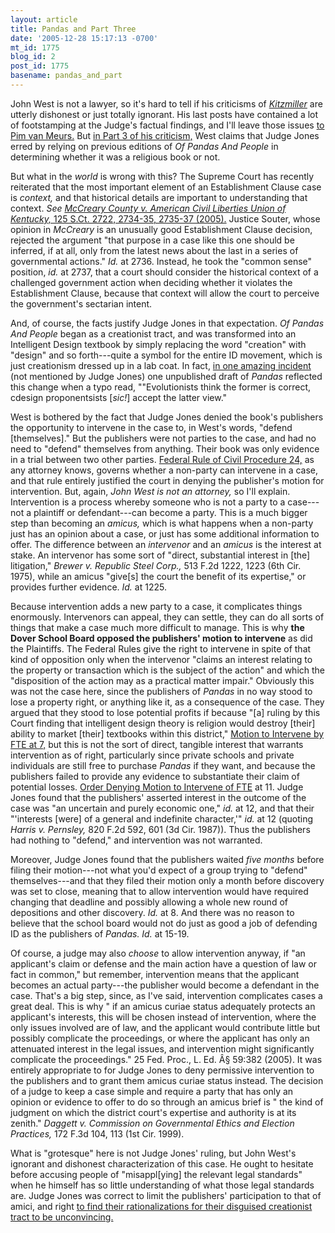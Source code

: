 ```yaml
---
layout: article
title: Pandas and Part Three
date: '2005-12-28 15:17:13 -0700'
mt_id: 1775
blog_id: 2
post_id: 1775
basename: pandas_and_part
---
```

John West is not a lawyer, so it's hard to tell if his criticisms of <a href="http://msnbcmedia.msn.com/i/msnbc/sections/news/051220_kitzmiller_342.pdf"><i>Kitzmiller</i></a> are utterly dishonest or just totally ignorant. His last posts have contained a lot of footstamping at the Judge's factual findings, and I'll leave those issues <a href="http://www.pandasthumb.org/archives/2005/12/on_evolutionnew.html ">to Pim van Meurs.</a> But <a href="http://www.evolutionnews.org/2005/12/dover_in_review_pt_3_did_judge.html">in Part 3 of his criticism,</a> West claims that Judge Jones erred by relying on previous editions of <i>Of Pandas And People</i> in determining whether it was a religious book or not. 


<!--more-->

But what in the <em>world </em>is wrong with this? The Supreme Court has recently reiterated that the most important element of an Establishment Clause case is <i>context,</i> and that historical details are important to understanding that context. <i>See <a href="http://www.law.cornell.edu/supct/html/03-1693.ZO.html">McCreary County v. American Civil Liberties Union of Kentucky,</i> 125 S.Ct. 2722, 2734-35, 2735-37 (2005).</a> Justice Souter, whose opinion in <i>McCreary</i> is an unusually good Establishment Clause decision, rejected the argument "that purpose in a case like this one should be inferred, if at all, only from the latest news about the last in a series of governmental actions." <i>Id.</i> at 2736. Instead, he took the "common sense" position, <i>id.</i> at 2737, that a court should consider the historical context of a challenged government action when deciding whether it violates the Establishment Clause, because that context will allow the court to perceive the government's sectarian intent.

And, of course, the facts justify Judge Jones in that expectation. <i>Of Pandas And People</i> began as a creationist tract, and was transformed into an Intelligent Design textbook by simply replacing the word "creation" with "design" and so forth---quite a symbol for the entire ID movement, which is just creationism dressed up in a lab coat. In fact, <a href="http://www.pandasthumb.org/archives/2005/11/missing_link_cd.html">in one amazing incident</a> (not mentioned by Judge Jones) one unpublished draft of <i>Pandas</i> reflected this change when a typo read, ""Evolutionists think the former is correct, cdesign proponentsists [<i>sic!</i>] accept the latter view."
 
West is bothered by the fact that Judge Jones denied the book's publishers the opportunity to intervene in the case to, in West's words, "defend [themselves]." But the publishers were not parties to the case, and had no need to "defend" themselves from anything. Their book was only evidence in a trial between two other parties. <a href="http://www.law.cornell.edu/rules/frcp/Rule24.htm ">Federal Rule of Civil Procedure 24,</a> as any attorney knows, governs whether a non-party can intervene in a case, and that rule entirely justified the court in denying the publisher's motion for intervention. But, again, <i>John West is not an attorney,</i> so I'll explain. Intervention is a process whereby someone who is not a party to a case---not a plaintiff or defendant---can become a party. This is a much bigger step than becoming an <i>amicus,</i> which is what happens when a non-party just has an opinion about a case, or just has some additional information to offer. The difference between an <i>intervenor</i> and an <i>amicus</i> is the interest at stake. An intervenor has some sort of "direct, substantial interest in [the] litigation," <i>Brewer v. Republic Steel Corp.,</i> 513 F.2d 1222, 1223 (6th Cir. 1975), while an amicus "give[s] the court the benefit of its expertise," or provides further evidence. <i>Id.</i> at 1225. 

Because intervention adds a new party to a case, it complicates things enormously. Intervenors can appeal, they can settle, they can do all sorts of things that make a case much more difficult to manage. This is why <b>the Dover School Board opposed the publishers' motion to intervene</b> as did the Plaintiffs. The Federal Rules give the right to intervene in spite of that kind of opposition only when the intervenor "claims an interest relating to the property or transaction which is the subject of the action" and which the "disposition of the action may as a practical matter impair." Obviously this was not the case here, since the publishers of <i>Pandas</i> in no way stood to lose a property right, or anything like it, as a consequence of the case. They argued that they stood to lose potential profits if because "[a] ruling by this Court finding that intelligent design theory is religion would destroy [their] ability to market [their] textbooks within this district," <a href="http://www2.ncseweb.org/kvd/fte/FTE_application_to_intervene.PDF">Motion to Intervene by FTE at 7,</a> but this is not the sort of direct, tangible interest that warrants intervention as of right, particularly since private schools and private individuals are still free to purchase <i>Pandas</i> if they want, and because the publishers failed to provide any evidence to substantiate their claim of potential losses. <a href="http://www.pamd.uscourts.gov/kitzmiller/04cv2688-41.pdf">Order Denying Motion to Intervene of FTE</a> at 11. Judge Jones found that the publishers' asserted interest in the outcome of the case was "an uncertain and purely economic one," <i>id.</i> at 12, and that their "'interests [were] of a general and indefinite character,'" <i>id.</i> at 12 (quoting <i>Harris v. Pernsley,</i> 820 F.2d 592, 601 (3d Cir. 1987)). Thus the publishers had nothing to "defend," and intervention was not warranted.

Moreover, Judge Jones found that the publishers waited <i>five months</i> before filing their motion---not what you'd expect of a group trying to "defend" themselves---and that they filed their motion only a month before discovery was set to close, meaning that to allow intervention would have required changing that deadline and possibly allowing a whole new round of depositions and other discovery. <i>Id.</i> at 8. And there was no reason to believe that the school board would not do just as good a job of defending ID as the publishers of <i>Pandas.</i> <i>Id.</i> at 15-19.

Of course, a judge may also <i>choose</i> to allow intervention anyway, if "an applicant's claim or defense and the main action have a question of law or fact in common," but remember, intervention means that the applicant becomes an actual party---the publisher would become a defendant in the case. That's a big step, since, as I've said, intervention complicates cases a great deal. This is why " if an amicus curiae status adequately protects an applicant's interests, this will be chosen instead of intervention, where the only issues involved are of law, and the applicant would contribute little but possibly complicate the proceedings, or where the applicant has only an attenuated interest in the legal issues, and intervention might significantly complicate the proceedings." 25 Fed. Proc., L. Ed. Â§ 59:382 (2005). It was entirely appropriate to for Judge Jones to deny permissive intervention to the publishers and to grant them amicus curiae status instead. The decision of a judge to keep a case simple and require a party that has only an opinion or evidence to offer to do so through an amicus brief is " the kind of judgment on which the district court's expertise and authority is at its zenith." <i>Daggett v. Commission on Governmental Ethics and Election Practices,</i> 172 F.3d 104, 113 (1st Cir. 1999).

What is "grotesque" here is not Judge Jones' ruling, but John West's ignorant and dishonest characterization of this case. He ought to hesitate before accusing people of "misappl[ying] the relevant legal standards" when he himself has so little understanding of what those legal standards are. Judge Jones was correct to limit the publishers' participation to that of amici, and right <a href="http://www.pandasthumb.org/archives/2005/10/i_guess_id_real.html">to find their rationalizations for their disguised creationist tract to be unconvincing.</a>
